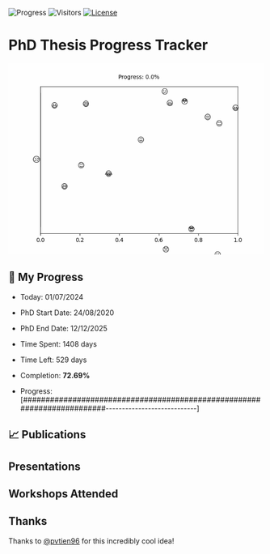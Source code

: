 ![Progress](https://img.shields.io/badge/Progress-72.69%25-93d168?style=flat-square)
![Visitors](https://api.visitorbadge.io/api/combined?path=https%3A%2F%2Fgithub.com%2Fpvtien96%2FPhD_Thesis_Tracker&label=Views&labelColor=%2337d67a&countColor=%23ff8a65&style=flat-square)
[![License](https://img.shields.io/badge/License-Apache_2.0-blue.svg)](https://opensource.org/licenses/Apache-2.0)

# PhD Thesis Progress Tracker

<td style="width: 10%; padding: 10px; border: none;">
      <img src="progress.gif" alt="Progress" style="height: 10%">
</td>

## :calendar: My Progress

- Today: 01/07/2024
- PhD Start Date: 24/08/2020
- PhD End Date: 12/12/2025

- Time Spent: 1408 days
- Time Left: 529 days
- Completion: <b>72.69%</b>
- Progress: [########################################################################----------------------------]

## 📈 Publications

## Presentations

## Workshops Attended

## Thanks

Thanks to [@pvtien96](https://github.com/pvtien96) for this incredibly cool idea!
